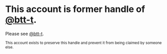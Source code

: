 # This account is former handle of [@btt-t](https://github.com/btt-t).
Please see [@btt-t](https://github.com/btt-t).

<sub>This account exists to preserve this handle and prevent it from being claimed by someone else.</sub>

